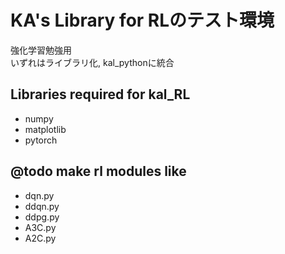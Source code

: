 # KA's Library for RLのテスト環境
強化学習勉強用  
いずれはライブラリ化, kal_pythonに統合

## Libraries required for kal_RL
- numpy
- matplotlib
- pytorch

## @todo make rl modules like
- dqn.py
- ddqn.py  
- ddpg.py
- A3C.py
- A2C.py